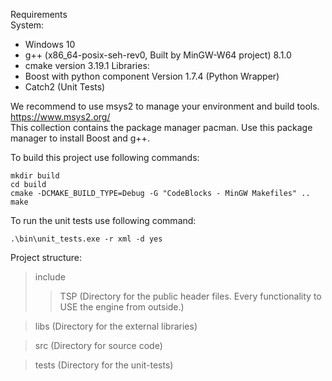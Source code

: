 Requirements  
System:
* Windows 10
* g++ (x86_64-posix-seh-rev0, Built by MinGW-W64 project) 8.1.0
* cmake version 3.19.1
Libraries: 
* Boost with python component Version 1.7.4 (Python Wrapper)
* Catch2 (Unit Tests)

We recommend to use msys2 to manage your environment and build tools.  
https://www.msys2.org/  
This collection contains the package manager pacman.
Use this package manager to install Boost and g++.

To build this project use following commands:
```
mkdir build
cd build
cmake -DCMAKE_BUILD_TYPE=Debug -G "CodeBlocks - MinGW Makefiles" ..
make
```
To run the unit tests use following command:
```
.\bin\unit_tests.exe -r xml -d yes 
```

Project structure:  
>include  
>>TSP (Directory for the public header files. Every functionality to USE the engine from outside.)

>libs (Directory for the external libraries)

>src (Directory for source code)

>tests (Directory for the unit-tests)